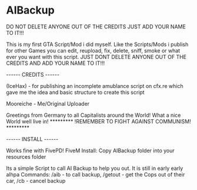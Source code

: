 # AIBackup
DO NOT DELETE ANYONE OUT OF THE CREDITS JUST ADD YOUR NAME TO IT!!!

This is my first GTA Script/Mod i did myself. Like the Scripts/Mods i publish for other Games you can edit, reupload, fix, delete, sniff, smoke or what ever you want with this script. JUST DONT DELETE ANYONE OUT OF THE CREDITS AND ADD YOUR NAME TO IT!!!

------ CREDITS ------

(IceHax) - for publishing an incomplete amublance script on cfx.re which gave me the idea and basic structure to create this script

Mooreiche - Me/Original Uploader

Greetings from Germany to all Capitalists around the World! What a nice World well live in! ********* !REMEMBER TO FIGHT AGAINST COMMUNISM! *********

------ INSTALL ------

Works fine with FivePD! FiveM Install: Copy AIBackup folder into your resources folder

Its a simple Script to call AI Backup to help you out. It is still in early early alhpa Commands: /aib - to call backup, /getout - get the Cops out of their car, /cb - cancel backup
